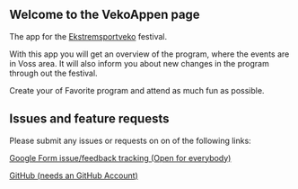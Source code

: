## Welcome to the VekoAppen page

The app for the [Ekstremsportveko](https://www.ekstremsportveko.com) festival.

With this app you will get an overview of the program, where the events are in Voss area.
It will also inform you about new changes in the program through out the festival.

Create your of Favorite program and attend as much fun as possible.

## Issues and feature requests

Please submit any issues or requests on on of the  following links:

[Google Form issue/feedback tracking (Open for everybody)](https://docs.google.com/forms/d/1BNRijYSQH7wP4vYxFtb8GrSFU0QSCKN3cm2p7yYRO6I/)

[GitHub (needs an GitHub Account)](https://github.com/spydx/ekstremsportveko/issues/new/choose)